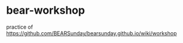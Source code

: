 bear-workshop
=============

practice of https://github.com/BEARSunday/bearsunday.github.io/wiki/workshop
